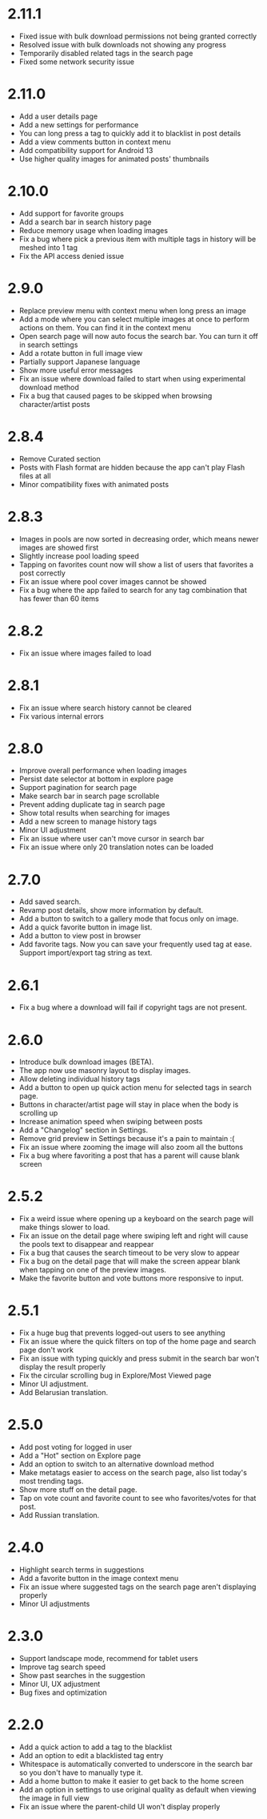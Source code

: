 # 2.11.1
- Fixed issue with bulk download permissions not being granted correctly
- Resolved issue with bulk downloads not showing any progress
- Temporarily disabled related tags in the search page 
- Fixed some network security issue

# 2.11.0
- Add a user details page
- Add a new settings for performance
- You can long press a tag to quickly add it to blacklist in post details
- Add a view comments button in context menu
- Add compatibility support for Android 13
- Use higher quality images for animated posts' thumbnails

# 2.10.0
- Add support for favorite groups
- Add a search bar in search history page
- Reduce memory usage when loading images
- Fix a bug where pick a previous item with multiple tags in history will be meshed into 1 tag
- Fix the API access denied issue

# 2.9.0
- Replace preview menu with context menu when long press an image  
- Add a mode where you can select multiple images at once to perform actions on them. You can find it in the context menu  
- Open search page will now auto focus the search bar. You can turn it off in search settings  
- Add a rotate button in full image view  
- Partially support Japanese language  
- Show more useful error messages
- Fix an issue where download failed to start when using experimental download method  
- Fix a bug that caused pages to be skipped when browsing character/artist posts  

# 2.8.4
- Remove Curated section
- Posts with Flash format are hidden because the app can't play Flash files at all
- Minor compatibility fixes with animated posts

# 2.8.3
- Images in pools are now sorted in decreasing order, which means newer images are showed first
- Slightly increase pool loading speed
- Tapping on favorites count now will show a list of users that favorites a post correctly
- Fix an issue where pool cover images cannot be showed
- Fix a bug where the app failed to search for any tag combination that has fewer than 60 items 

# 2.8.2
- Fix an issue where images failed to load

# 2.8.1
- Fix an issue where search history cannot be cleared
- Fix various internal errors

# 2.8.0
- Improve overall performance when loading images
- Persist date selector at bottom in explore page
- Support pagination for search page
- Make search bar in search page scrollable
- Prevent adding duplicate tag in search page
- Show total results when searching for images
- Add a new screen to manage history tags
- Minor UI adjustment
- Fix an issue where user can't move cursor in search bar
- Fix an issue where only 20 translation notes can be loaded

# 2.7.0
- Add saved search. 
- Revamp post details, show more information by default.
- Add a button to switch to a gallery mode that focus only on image.
- Add a quick favorite button in image list.
- Add a button to view post in browser
- Add favorite tags. Now you can save your frequently used tag at ease. Support import/export tag string as text.

# 2.6.1
- Fix a bug where a download will fail if copyright tags are not present.

# 2.6.0
- Introduce bulk download images (BETA).
- The app now use masonry layout to display images.
- Allow deleting individual history tags
- Add a button to open up quick action menu for selected tags in search page.
- Buttons in character/artist page will stay in place when the body is scrolling up
- Increase animation speed when swiping between posts
- Add a "Changelog" section in Settings.
- Remove grid preview in Settings because it's a pain to maintain :(
- Fix an issue where zooming the image will also zoom all the buttons
- Fix a bug where favoriting a post that has a parent will cause blank screen

# 2.5.2
- Fix a weird issue where opening up a keyboard on the search page will make things slower to load.
- Fix an issue on the detail page where swiping left and right will cause the pools text to disappear and reappear 
- Fix a bug that causes the search timeout to be very slow to appear
- Fix a bug on the detail page that will make the screen appear blank when tapping on one of the preview images.
- Make the favorite button and vote buttons more responsive to input.

# 2.5.1
- Fix a huge bug that prevents logged-out users to see anything
- Fix an issue where the quick filters on top of the home page and search page don't work
- Fix an issue with typing quickly and press submit in the search bar won't display the result properly
- Fix the circular scrolling bug in Explore/Most Viewed page
- Minor UI adjustment.
- Add Belarusian translation.

# 2.5.0
- Add post voting for logged in user
- Add a "Hot" section on Explore page
- Add an option to switch to an alternative download method
- Make metatags easier to access on the search page, also list today's most trending tags.
- Show more stuff on the detail page.
- Tap on vote count and favorite count to see who favorites/votes for that post. 
- Add Russian translation.

# 2.4.0
- Highlight search terms in suggestions
- Add a favorite button in the image context menu
- Fix an issue where suggested tags on the search page aren't displaying properly
- Minor UI adjustments

# 2.3.0
- Support landscape mode, recommend for tablet users
- Improve tag search speed
- Show past searches in the suggestion
- Minor UI, UX adjustment
- Bug fixes and optimization

# 2.2.0
- Add a quick action to add a tag to the blacklist
- Add an option to edit a blacklisted tag entry
- Whitespace is automatically converted to underscore in the search bar so you don't have to manually type it.
- Add a home button to make it easier to get back to the home screen
- Add an option in settings to use original quality as default when viewing the image in full view
- Fix an issue where the parent-child UI won't display properly